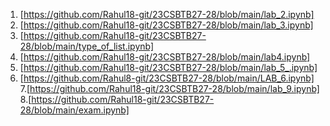 1. [https://github.com/Rahul18-git/23CSBTB27-28/blob/main/lab_2.ipynb]
2. [https://github.com/Rahul18-git/23CSBTB27-28/blob/main/lab_3.ipynb]
3. [https://github.com/Rahul18-git/23CSBTB27-28/blob/main/type_of_list.ipynb]
4. [https://github.com/Rahul18-git/23CSBTB27-28/blob/main/lab4.ipynb]
5. [https://github.com/Rahul18-git/23CSBTB27-28/blob/main/lab_5_.ipynb]
6. [https://github.com/Rahul8-git/23CSBTB27-28/blob/main/LAB_6.ipynb]
7.[https://github.com/Rahul18-git/23CSBTB27-28/blob/main/lab_9.ipynb]
8.[https://github.com/Rahul18-git/23CSBTB27-28/blob/main/exam.ipynb]

